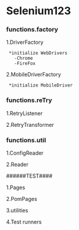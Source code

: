 # Selenium123

### functions.factory

1.DriverFactory

     *initialize WebDrivers
       -Chrome
       -FireFox

2.MobileDriverFactory

     *initialize MobileDriver

### functions.reTry

1.RetryListener

2.RetryTransformer

### functions.util

1.ConfigReader

2.Reader


######TEST####

1.Pages

2.PomPages

3.utilities

4.Test runners













